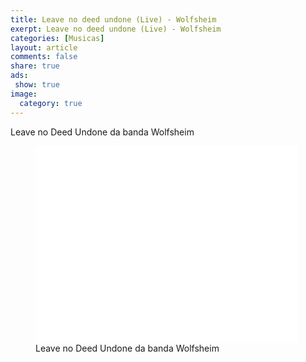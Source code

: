 ```yaml
---
title: Leave no deed undone (Live) - Wolfsheim
exerpt: Leave no deed undone (Live) - Wolfsheim
categories: [Musicas]
layout: article
comments: false
share: true
ads: 
 show: true
image:
  category: true
---
```


Leave no Deed Undone da banda Wolfsheim
 
<figure>
<iframe width="420" height="315" src="//www.youtube.com/embed/TpHBNptgHlY" frameborder="0" allowfullscreen></iframe>
<figcaption>Leave no Deed Undone da banda Wolfsheim</figcaption>
</figure>